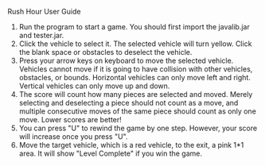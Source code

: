 Rush Hour User Guide
1. Run the program to start a game. You should first import the javalib.jar and tester.jar.
2. Click the vehicle to select it. The selected vehicle will turn yellow.
    Click the blank space or obstacles to deselect the vehicle.
3. Press your arrow keys on keyboard to move the selected vehicle. Vehicles cannot move if it is going to have collision with other vehicles, obstacles, or bounds.
Horizontal vehicles can only move left and right. Vertical vehicles can only move up and down.
4. The score will count how many pieces are selected and moved. 
Merely selecting and deselecting a piece should not count as a move, and multiple consecutive moves of the same piece should count as only one move.
Lower scores are better!
5. You can press "U" to rewind the game by one step. However, your score will increase once you press "U".
6. Move the target vehicle, which is a red vehicle, to the exit, a pink 1*1 area. It will show "Level Complete" if you win the game.
